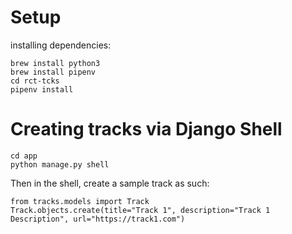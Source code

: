 

# Setup
installing dependencies:

    brew install python3
    brew install pipenv
    cd rct-tcks
    pipenv install
    
    
    
# Creating tracks via Django Shell
    
    cd app
    python manage.py shell
    
Then in the shell, create a sample track as such:

    from tracks.models import Track
    Track.objects.create(title="Track 1", description="Track 1 Description", url="https://track1.com")